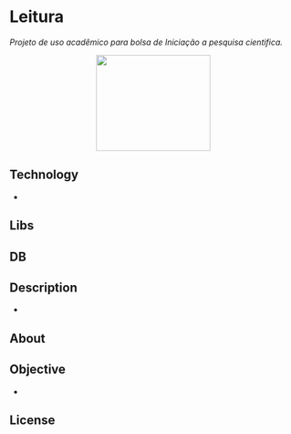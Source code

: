 # Leitura
*Projeto de uso acadêmico para bolsa de Iniciação a pesquisa cientifica.*
<p align="center" ><img width="200" height="168" src="http://pesquisa.unemat.br:8080/ler/img/Model%2002.2.png"></p>



## Technology
-
## Libs 
## DB


## Description
-
## About
## Objective

-
## License



